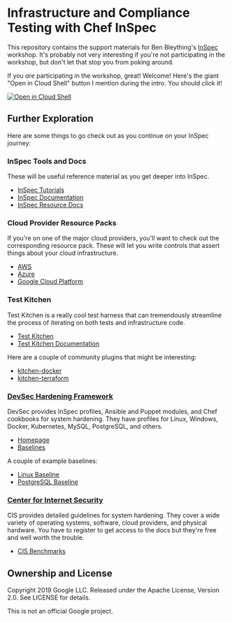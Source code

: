 Infrastructure and Compliance Testing with Chef InSpec
================================================================================

This repository contains the support materials for Ben Bleything's [InSpec]
workshop. It's probably not very interesting if you're not participating in the
workshop, but don't let that stop you from poking around.

[InSpec]: https://www.inspec.io

If you _are_ participating in the workshop, great! Welcome! Here's the giant
"Open in Cloud Shell" button I mention during the intro. You should click it!

[![Open in Cloud Shell](http://gstatic.com/cloudssh/images/open-btn.svg)](https://console.cloud.google.com/cloudshell/editor?cloudshell_git_repo=https%3A%2F%2Fgithub.com%2Fbleything%2Finspec-workshop&cloudshell_image=gcr.io%2Fossummit-2019-inspec-tutorial%2Fworkshop-cloud-shell&cloudshell_print=.assets%2Fmotd)

Further Exploration
--------------------------------------------------------------------------------

Here are some things to go check out as you continue on your InSpec journey:

### InSpec Tools and Docs

These will be useful reference material as you get deeper into InSpec.

* [InSpec Tutorials](https://www.inspec.io/tutorials/)
* [InSpec Documentation](https://inspec.io/docs/)
* [InSpec Resource Docs](https://inspec.io/docs/reference/resources/)

### Cloud Provider Resource Packs

If you're on one of the major cloud providers, you'll want to check out the
corresponding resource pack. These will let you write controls that assert
things about your cloud infrastructure.

* [AWS](https://github.com/inspec/inspec-aws)
* [Azure](https://github.com/inspec/inspec-azure)
* [Google Cloud Platform](https://github.com/inspec/inspec-gcp)

### Test Kitchen

Test Kitchen is a really cool test harness that can tremendously streamline the
process of iterating on both tests and infrastructure code.

* [Test Kitchen](https://kitchen.ci)
* [Test Kitchen Documentation](https://kitchen.ci/docs/getting-started/introduction/)

Here are a couple of community plugins that might be interesting:

* [kitchen-docker](https://github.com/test-kitchen/kitchen-docker)
* [kitchen-terraform](https://github.com/newcontext-oss/kitchen-terraform)

### [DevSec Hardening Framework](https://dev-sec.io)

DevSec provides InSpec profiles, Ansible and Puppet modules, and Chef cookbooks
for system hardening. They have profiles for Linux, Windows, Docker, Kubernetes,
MySQL, PostgreSQL, and others.

* [Homepage](https://dev-sec.io)
* [Baselines](https://dev-sec.io/baselines/)

A couple of example baselines:

* [Linux Baseline](https://dev-sec.io/baselines/linux/)
* [PostgreSQL Baseline](https://dev-sec.io/baselines/postgres/)

### [Center for Internet Security](https://www.cisecurity.org)

CIS provides detailed guidelines for system hardening. They cover a wide variety
of operating systems, software, cloud providers, and physical hardware. You have
to register to get access to the docs but they're free and well worth the
trouble.

* [CIS Benchmarks](https://www.cisecurity.org/cis-benchmarks/)

Ownership and License
--------------------------------------------------------------------------------

Copyright 2019 Google LLC. Released under the Apache License, Version 2.0. See
LICENSE for details.

This is not an official Google project.
